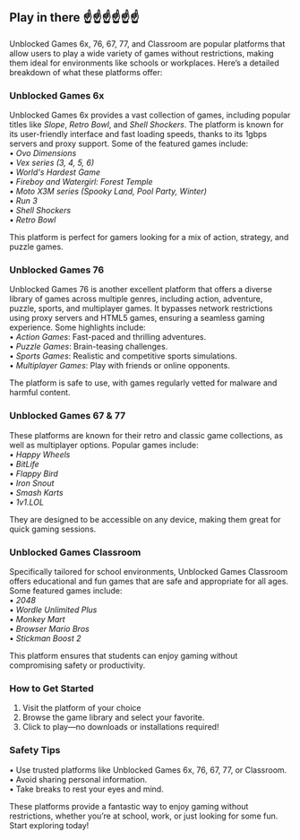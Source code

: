 ##  Play in there ☝☝☝☝☝☝



























Unblocked Games 6x, 76, 67, 77, and Classroom are popular platforms that allow users to play a wide variety of games without restrictions, making them ideal for environments like schools or workplaces. Here’s a detailed breakdown of what these platforms offer:

### **Unblocked Games 6x**  
Unblocked Games 6x provides a vast collection of games, including popular titles like *Slope*, *Retro Bowl*, and *Shell Shockers*. The platform is known for its user-friendly interface and fast loading speeds, thanks to its 1gbps servers and proxy support. Some of the featured games include:  
• *Ovo Dimensions*  
• *Vex series (3, 4, 5, 6)*  
• *World's Hardest Game*  
• *Fireboy and Watergirl: Forest Temple*  
• *Moto X3M series (Spooky Land, Pool Party, Winter)*  
• *Run 3*  
• *Shell Shockers*  
• *Retro Bowl*  

This platform is perfect for gamers looking for a mix of action, strategy, and puzzle games.

### **Unblocked Games 76**  
Unblocked Games 76 is another excellent platform that offers a diverse library of games across multiple genres, including action, adventure, puzzle, sports, and multiplayer games. It bypasses network restrictions using proxy servers and HTML5 games, ensuring a seamless gaming experience. Some highlights include:  
• *Action Games*: Fast-paced and thrilling adventures.  
• *Puzzle Games*: Brain-teasing challenges.  
• *Sports Games*: Realistic and competitive sports simulations.  
• *Multiplayer Games*: Play with friends or online opponents.  

The platform is safe to use, with games regularly vetted for malware and harmful content.

### **Unblocked Games 67 & 77**  
These platforms are known for their retro and classic game collections, as well as multiplayer options. Popular games include:  
• *Happy Wheels*  
• *BitLife*  
• *Flappy Bird*  
• *Iron Snout*  
• *Smash Karts*  
• *1v1.LOL*  

They are designed to be accessible on any device, making them great for quick gaming sessions.

### **Unblocked Games Classroom**  
Specifically tailored for school environments, Unblocked Games Classroom offers educational and fun games that are safe and appropriate for all ages. Some featured games include:  
• *2048*  
• *Wordle Unlimited Plus*  
• *Monkey Mart*  
• *Browser Mario Bros*  
• *Stickman Boost 2*  

This platform ensures that students can enjoy gaming without compromising safety or productivity.

### **How to Get Started**  
1. Visit the platform of your choice 
2. Browse the game library and select your favorite.  
3. Click to play—no downloads or installations required!  

### **Safety Tips**  
• Use trusted platforms like Unblocked Games 6x, 76, 67, 77, or Classroom.  
• Avoid sharing personal information.  
• Take breaks to rest your eyes and mind.  

These platforms provide a fantastic way to enjoy gaming without restrictions, whether you’re at school, work, or just looking for some fun. Start exploring today!

